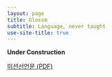 ```yaml
---
layout: page
title: Glossm
subtitle: Language, never taught
use-site-title: true
---
```


**Under Construction**

[미션선언문 (PDF)](/assets/glossm.pdf)
